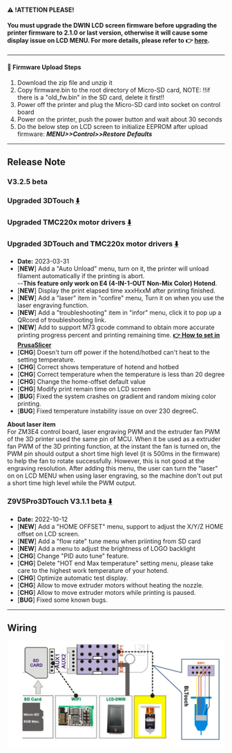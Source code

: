 #### :warning: !ATTETION PLEASE! 
#### You must upgrade the DWIN LCD screen firmware before upgrading the printer firmware to 2.1.0 or last version, otherwise it will cause some display issue on LCD MENU. For more details, please refer to :point_right: [**here**](https://github.com/ZONESTAR3D/Upgrade-kit-guide/tree/main/TFT-LCD/LCD-DWIN). 

----
#### :green_book: Firmware Upload Steps
1. Download the zip file and unzip it
2. Copy firmware.bin to the root directory of Micro-SD card, 
NOTE: !!if there is a "old_fw.bin" in the SD card, delete it first!!
3. Power off the printer and plug the Micro-SD card into socket on control board
4. Power on the printer, push the power button and wait about 30 seconds
5. Do the below step on LCD screen to initialize EEPROM after upload firmware:  ***MENU>>Control>>Restore Defaults***

----
## Release Note
### V3.2.5 beta 
### Upgraded 3DTouch [:arrow_down:](./Z9V5Pro_3DTouch_V3_2_5_beta.zip)
### Upgraded TMC220x motor drivers [:arrow_down:](./Z9V5Pro_TMC220xALL_V3_2_5_beta.zip)
### Upgraded 3DTouch and TMC220x motor drivers [:arrow_down:](./Z9V5Pro_3DTouch_TMC220xALL_V3_2_5_beta.zip)
- **Date:** 2023-03-31
- [**NEW**] Add a "Auto Unload" menu, turn on it, the printer will unload filament automatically if the printing is abort.    
  --**This feature only work on E4 (4-IN-1-OUT Non-Mix Color) Hotend**.   
- [**NEW**] Display the print elapsed time xxxHxxM after printing finished.
- [**NEW**] Add a "laser" item in "confire" menu, Turn it on when you use the laser engraving function.      
- [**NEW**] Add a "troubleshooting" item in "infor" menu, click it to pop up a QRcord of troubleshooting link.     
- [**NEW**] Add to support M73 gcode command to obtain more accurate printing progress percent and printing remaining time. **[:point_right: How to set in PrusaSlicer](M73_PrusaSlicer.jpg)**
- [**CHG**] Doesn't turn off power if the hotend/hotbed can't heat to the setting temperature.
- [**CHG**] Correct shows temperature of hotend and hotbed
- [**CHG**] Correct temperature when the temperature is less than 20 degree
- [**CHG**] Change the home-offset default value
- [**CHG**] Modify print remain time on LCD screen
- [**BUG**] Fixed the system crashes on gradient and random mixing color printing.
- [**BUG**] Fixed temperature instability issue on over 230 degreeC.

**About laser item**    
For ZM3E4 control board, laser engraving PWM and the extruder fan PWM  of the 3D printer used the same pin of MCU. When it be used as a extruder fan PWM of the 3D printing function, at the instant the fan is turned on, the PWM pin should output a short time high level (it is 500ms in the firmware) to help the fan to rotate successfully. However, this is not good at the engraving resolution. After adding this menu, the user can turn the "laser" on on LCD MENU when using laser engraving, so the machine don't out put a short time high level while the PWM output.

### Z9V5Pro3DTouch V3.1.1 beta [:arrow_down:](./Z9V5Pro_3DTouch_V3_1_1_beta.zip)
- **Date:** 2022-10-12
- [**NEW**] Add a "HOME OFFSET" menu, support to adjust the X/Y/Z HOME offset on LCD screen.
- [**NEW**] Add a "flow rate" tune menu when priinting from SD card  
- [**NEW**] Add a menu to adjust the brightness of LOGO backlight
- [**CHG**] Change "PID auto tune" feature.
- [**CHG**] Delete "HOT end Max temperature" setting menu, please take care to the highest work temperature of your hotend.
- [**CHG**] Optimize automatic test display.
- [**CHG**] Allow to move extruder motors without heating the nozzle.
- [**CHG**] Allow to move extruder motors while printing is paused.
- [**BUG**] Fixed some known bugs.

-----
## Wiring
![](./Z9V5Pro%2B3DTouch_wiring.jpg)

